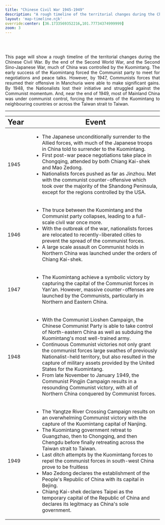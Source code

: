 ```yaml
---
title: "Chinese Civil War 1945-1949"
description: "A rough timeline of the territorial changes during the Chinese Civil War from 1945-1949"
layout: 'map-timeline.njk'
override:center: [36.1733569352216,101.77734374999999]
zoom: 3
---
```

</br>
</br>
<p align="justify"> This page will show a rough timeline of the territorial changes during the Chinese Civil War. By the end of the Second World War, and the Second Sino-Japanese War, much of China was controlled by the Kuomintang. The early success of the Kuomintang forced the Communist party to meet for negotiations and peace talks. However, by 1947, Communists forces that resumed their offensive in Manchuria were able to make significant gains. By 1948, the Nationalists lost their initiative and struggled against the Communist momentum. And, near the end of 1949, most of Mainland China was under communist control, forcing the remnants of the Kuomintang to neighbouring countries or across the Taiwan strait to Taiwan.</p>

--- 

| <font size="5"> Year </font>| | <font size="5"> Event </font> |
| ----------- | ----------- |----------- |
| <font size= "3"> 1945 </font> | </br>| <ul><li>The Japanese unconditionally surrender to the Allied forces, with much of the Japanese troops in China told to surrender to the Kuomintang.<li>First post-war peace negotiations take place in Chongqing, attended by both Chiang Kai-shek and Mao Zedong.</li><li>Nationalists forces pushed as far as Jinzhou. Met with the communist counter-offensive which took over the majority of the Shandong Peninsula, except for the regions controlled by the USA.</li> |
| <font size= "3"> 1946 </font> | </br>| <ul><li>The truce between the Kuomintang and the Communist party collapses, leading to a full-scale civil war once more.</li><li>With the outbreak of the war, nationalists forces are relocated to recently-liberated cities to prevent the spread of the communist forces.</li><li>A large scale assault on Communist holds in Northern China was launched under the orders of Chiang Kai-shek.|
| <font size= "3"> 1947 </font> | </br>| <ul><li>The Kuomintang achieve a symbolic victory by capturing the capital of the Communist forces in Yan'an. However, massive counter-offenses are launched by the Communists, particularly in Northern and Eastern China.</li>
| <font size= "3"> 1948 </font> | </br>| <ul><li>With the Communist Lioshen Campaign, the Chinese Communist Party is able to take control of North-eastern China as well as subduing the Kuomintang's most well-trained army.</li><li>Continuous Communist victories not only grant the communist forces large swathes of previously Nationalist-held territory, but also resulted in the capture of military assets provided by the United States for the Kuomintang.</li><li>From late November to January 1949, the Communist Pingjin Campaign results in a resounding Communist victory, with all of Northern China conquered by Communist forces.
| <font size= "3"> 1949 </font> | </br>| <ul><li>The Yangtze River Crossing Campaign results on an overwhelming Communist victory with the capture of the Kuomintang capital of Nanjing.</li><li>The Kuomintang government retreat to Guangzhao, then to Chongqing, and then Chengdu before finally retreating across the Taiwan strait to Taiwan.</li><li>Last ditch attempts by the Kuomintang forces to repel the communist forces in south-west China prove to be fruitless</li><li>Mao Zedong declares the establishment of the People's Republic of China with its capital in Bejing.</li><li>Chiang Kai-shek declares Taipei as the temporary capital of the Republic of China and declares its legitmacy as China's sole government.</li>